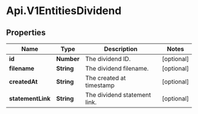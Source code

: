 # Api.V1EntitiesDividend

## Properties

Name | Type | Description | Notes
------------ | ------------- | ------------- | -------------
**id** | **Number** | The dividend ID. | [optional] 
**filename** | **String** | The dividend filename. | [optional] 
**createdAt** | **String** | The created at timestamp | [optional] 
**statementLink** | **String** | The dividend statement link. | [optional] 



